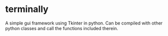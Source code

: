 # terminally
A simple gui framework using Tkinter in python. Can be compiled with other python classes and call the functions included therein.
